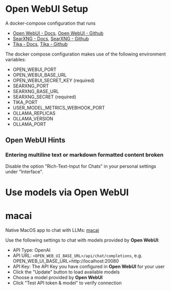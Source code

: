 # Open WebUI Setup

A docker-compose configuration that runs

- [Open WebUI - Docs](https://docs.openwebui.com/), [Open WebUI - Github](https://github.com/open-webui/open-webui)
- [SearXNG - Docs](https://docs.searxng.org/), [SearXNG - Github](https://github.com/searxng/searxng)
- [Tika - Docs](https://tika.apache.org/), [Tika - Github](https://github.com/apache/tika)

The docker compose configuration makes use of the following environment variables:

- OPEN_WEBUI_PORT
- OPEN_WEBUI_BASE_URL
- OPEN_WEBUI_SECRET_KEY (required)
- SEARXNG_PORT
- SEARXNG_BASE_URL
- SEARXNG_SECRET (required)
- TIKA_PORT
- USER_MODEL_METRICS_WEBHOOK_PORT
- OLLAMA_REPLICAS
- OLLAMA_VERSION
- OLLAMA_PORT

## Open WebUI Hints

### Entering multiline text or markdown formatted content broken

Disable the option "Rich-Text-Input for Chats" in your personal settings under "Interface".

# Use models via Open WebUI

# macai

Native MacOS app to chat with LLMs: [macai](https://github.com/Renset/macai)

Use the following settings to chat with models provided by __Open WebUI__:

- API Type: OpenAI
- API URL: `<OPEN_WEB_UI_BASE_URL>/api/chat/completions`, e.g. OPEN_WEB_UI_BASE_URL=http://localhost:20080
- API Key: The API Key you have configured in __Open WebUI__ for your user
- Click the "Update" button to load available models
- Choose a model provided by __Open WebUI__
- Click "Test API token & model" to verify connection